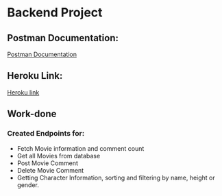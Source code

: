 # Backend Project

## Postman Documentation:
[Postman Documentation]()

## Heroku Link:
[Heroku link]()

## Work-done
### Created Endpoints for:
- Fetch Movie information and comment count
- Get all Movies from database
- Post Movie Comment
- Delete Movie Comment
- Getting Character Information, sorting and filtering by name, height or gender.
